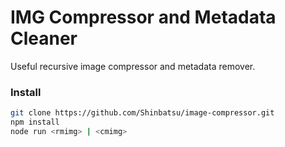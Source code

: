 # IMG Compressor and Metadata Cleaner

Useful recursive image compressor and metadata remover.

### Install

```sh
git clone https://github.com/Shinbatsu/image-compressor.git
npm install 
node run <rmimg> | <cmimg>
```